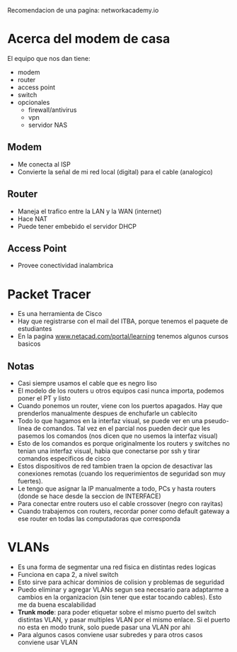 Recomendacion de una pagina: networkacademy.io 
# Acerca del modem de casa
El equipo que nos dan tiene:
- modem
- router
- access point
- switch
- opcionales
	- firewall/antivirus
	- vpn
	- servidor NAS

## Modem
- Me conecta al ISP
- Convierte la señal de mi red local (digital) para el cable (analogico)

## Router
- Maneja el trafico entre la LAN y la WAN (internet)
- Hace NAT
- Puede tener embebido el servidor DHCP

## Access Point
- Provee conectividad inalambrica

# Packet Tracer
- Es una herramienta de Cisco
- Hay que registrarse con el mail del ITBA, porque tenemos el paquete de estudiantes
- En la pagina www.netacad.com/portal/learning tenemos algunos cursos basicos
## Notas
- Casi siempre usamos el cable que es negro liso
- El modelo de los routers u otros equipos casi nunca importa, podemos poner el PT y listo
- Cuando ponemos un router, viene con los puertos apagados. Hay que prenderlos manualmente despues de enchufarle un cablecito
- Todo lo que hagamos en la interfaz visual, se puede ver en una pseudo-linea de comandos. Tal vez en el parcial nos pueden decir que les pasemos los comandos (nos dicen que no usemos la interfaz visual)
- Esto de los comandos es porque originalmente los routers y switches no tenian una interfaz visual, habia que conectarse por ssh y tirar comandos especificos de cisco
- Estos dispositivos de red tambien traen la opcion de desactivar las conexiones remotas (cuando los requerimientos de seguridad son muy fuertes).
- Le tengo que asignar la IP manualmente a todo, PCs y hasta routers (donde se hace desde la seccion de INTERFACE)
- Para conectar entre routers uso el cable crossover (negro con rayitas)
- Cuando trabajemos con routers, recordar poner como default gateway a ese router en todas las computadoras que corresponda

# VLANs
- Es una forma de segmentar una red fisica en distintas redes logicas
- Funciona en capa 2, a nivel switch
- Esto sirve para achicar dominios de colision y problemas de seguridad
- Puedo eliminar y agregar VLANs segun sea necesario para adaptarme a cambios en la organizacion (sin tener que estar tocando cables). Esto me da buena escalabilidad
- **Trunk mode**: para poder etiquetar sobre el mismo puerto del switch distintas VLAN, y pasar multiples VLAN por el mismo enlace. Si el puerto no esta en modo trunk, solo puede pasar una VLAN por ahi
- Para algunos casos conviene usar subredes y para otros casos conviene usar VLAN